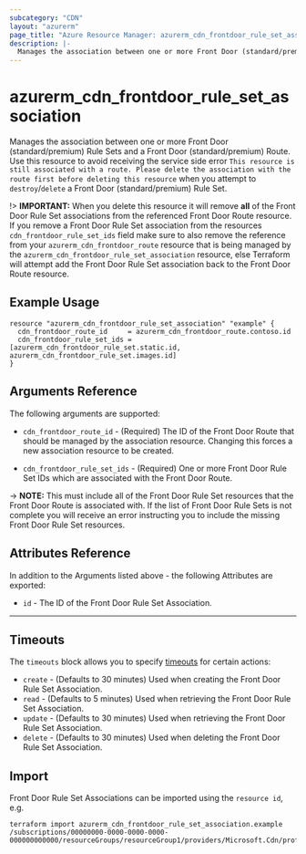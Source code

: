 ```yaml
---
subcategory: "CDN"
layout: "azurerm"
page_title: "Azure Resource Manager: azurerm_cdn_frontdoor_rule_set_association"
description: |-
  Manages the association between one or more Front Door (standard/premium) Rule Sets and a Front Door (standard/premium) Route.
---
```


# azurerm_cdn_frontdoor_rule_set_association

Manages the association between one or more Front Door (standard/premium) Rule Sets and a Front Door (standard/premium) Route. Use this resource to avoid receiving the service side error `This resource is still associated with a route. Please delete the association with the route first before deleting this resource` when you attempt to `destroy`/`delete` a Front Door (standard/premium) Rule Set.

!> **IMPORTANT:** When you delete this resource it will remove **all** of the Front Door Rule Set associations from the referenced Front Door Route resource. If you remove a Front Door Rule Set association from the resources `cdn_frontdoor_rule_set_ids` field make sure to also remove the reference from your `azurerm_cdn_frontdoor_route` resource that is being managed by the `azurerm_cdn_frontdoor_rule_set_association` resource, else Terraform will attempt add the Front Door Rule Set association back to the Front Door Route resource.

## Example Usage

```hcl
resource "azurerm_cdn_frontdoor_rule_set_association" "example" {
  cdn_frontdoor_route_id     = azurerm_cdn_frontdoor_route.contoso.id
  cdn_frontdoor_rule_set_ids = [azurerm_cdn_frontdoor_rule_set.static.id, azurerm_cdn_frontdoor_rule_set.images.id]
}
```

## Arguments Reference

The following arguments are supported:

* `cdn_frontdoor_route_id` - (Required) The ID of the Front Door Route that should be managed by the association resource. Changing this forces a new association resource to be created.

* `cdn_frontdoor_rule_set_ids` - (Required) One or more Front Door Rule Set IDs which are associated with the Front Door Route.

-> **NOTE:** This must include all of the Front Door Rule Set resources that the Front Door Route is associated with. If the list of Front Door Rule Sets is not complete you will receive an error instructing you to include the missing Front Door Rule Set resources.

## Attributes Reference

In addition to the Arguments listed above - the following Attributes are exported:

* `id` - The ID of the Front Door Rule Set Association.

---

## Timeouts

The `timeouts` block allows you to specify [timeouts](https://www.terraform.io/docs/configuration/resources.html#timeouts) for certain actions:

* `create` - (Defaults to 30 minutes) Used when creating the Front Door Rule Set Association.
* `read` - (Defaults to 5 minutes) Used when retrieving the Front Door Rule Set Association.
* `update` - (Defaults to 30 minutes) Used when retrieving the Front Door Rule Set Association.
* `delete` - (Defaults to 30 minutes) Used when deleting the Front Door Rule Set Association.

## Import

Front Door Rule Set Associations can be imported using the `resource id`, e.g.

```shell
terraform import azurerm_cdn_frontdoor_rule_set_association.example /subscriptions/00000000-0000-0000-0000-000000000000/resourceGroups/resourceGroup1/providers/Microsoft.Cdn/profiles/profile1/afdEndpoints/afdEndpoint1/associations/route1
```

